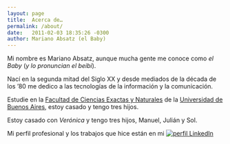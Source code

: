```yaml
---
layout:	page
title:	Acerca de…
permalink: /about/
date:	2011-02-03 18:35:26 -0300
author:	Mariano Absatz (el Baby)
---
```


Mi nombre es Mariano Absatz, aunque mucha gente me conoce como _el Baby_ (_y lo pronuncian el beibi_).

Nací en la segunda mitad del Siglo XX y desde mediados de la década de los ’80 me dedico a las tecnologías de la información y la comunicación.

Estudie en la [Facultad de Ciencias Exactas y Naturales](http://exactas.uba.ar) de la [Universidad de Buenos Aires](http://www.uba.ar), estoy casado y tengo tres hijos.

Estoy casado con _Verónica_ y tengo tres hijos, Manuel, Julián y Sol.

Mi perfil profesional y los trabajos que hice están en mi [![perfil LinkedIn](http://www.linkedin.com/img/webpromo/btn_profile_greytxt_80x15_es_ES.png?locale=null "Perfil de Mariano Absatz en LinkedIn")](http://ar.linkedin.com/in/absatz)
